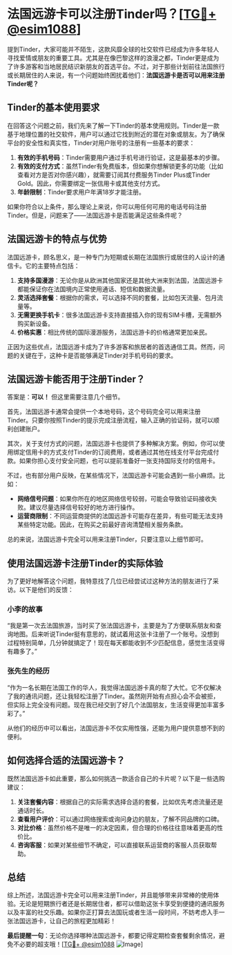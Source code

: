 # 法国远游卡可以注册Tinder吗？[[TG💪+ @esim1088](https://t.me/s/esim1088)]

提到Tinder，大家可能并不陌生，这款风靡全球的社交软件已经成为许多年轻人寻找爱情或朋友的重要工具。尤其是在像巴黎这样的浪漫之都，Tinder更是成为了许多游客和当地居民结识新朋友的首选平台。不过，对于那些计划前往法国旅行或长期居住的人来说，有一个问题始终困扰着他们：**法国远游卡是否可以用来注册Tinder呢？**

## Tinder的基本使用要求

在回答这个问题之前，我们先来了解一下Tinder的基本使用规则。Tinder是一款基于地理位置的社交软件，用户可以通过它找到附近的潜在对象或朋友。为了确保平台的安全性和真实性，Tinder对用户账号的注册有一些基本的要求：

1. **有效的手机号码**：Tinder需要用户通过手机号进行验证，这是最基本的步骤。
2. **有效的支付方式**：虽然Tinder有免费版本，但如果你想解锁更多的功能（比如查看对方是否对你感兴趣），就需要订阅其付费服务Tinder Plus或Tinder Gold。因此，你需要绑定一张信用卡或其他支付方式。
3. **年龄限制**：Tinder要求用户年满18岁才能注册。

如果你符合以上条件，那么理论上来说，你可以用任何可用的电话号码注册Tinder。但是，问题来了——法国远游卡是否能满足这些条件呢？

## 法国远游卡的特点与优势

法国远游卡，顾名思义，是一种专门为短期或长期在法国旅行或居住的人设计的通信卡。它的主要特点包括：

1. **支持多国漫游**：无论你是从欧洲其他国家还是其他大洲来到法国，法国远游卡都能保证你在法国境内正常使用通话、短信和数据流量。
2. **灵活选择套餐**：根据你的需求，可以选择不同的套餐，比如包天流量、包月流量等。
3. **无需更换手机卡**：很多法国远游卡支持直接插入你的现有SIM卡槽，无需额外购买新设备。
4. **价格实惠**：相比传统的国际漫游服务，法国远游卡的价格通常更加亲民。

正因为这些优点，法国远游卡成为了许多游客和旅居者的首选通信工具。然而，问题的关键在于，这种卡是否能够满足Tinder对手机号码的要求。

## 法国远游卡能否用于注册Tinder？

答案是：**可以！** 但这里需要注意几个细节。

首先，法国远游卡通常会提供一个本地号码，这个号码完全可以用来注册Tinder。只要你按照Tinder的提示完成注册流程，输入正确的验证码，就可以顺利创建账户。

其次，关于支付方式的问题，法国远游卡也提供了多种解决方案。例如，你可以使用绑定信用卡的方式支付Tinder的订阅费用，或者通过其他在线支付平台完成付款。如果你担心支付安全问题，也可以提前准备好一张支持国际支付的信用卡。

不过，也有部分用户反映，在某些情况下，法国远游卡可能会遇到一些小麻烦。比如：

- **网络信号问题**：如果你所在的地区网络信号较弱，可能会导致验证码接收失败。建议尽量选择信号较好的地方进行操作。
- **运营商限制**：不同运营商提供的法国远游卡可能存在差异，有些可能无法支持某些特定功能。因此，在购买之前最好咨询清楚相关服务条款。

总的来说，法国远游卡完全可以用来注册Tinder，只要注意以上细节即可。

## 使用法国远游卡注册Tinder的实际体验

为了更好地解答这个问题，我特意找了几位已经尝试过这种方法的朋友进行了采访。以下是他们的反馈：

### 小李的故事

“我是第一次去法国旅游，当时买了张法国远游卡，主要是为了方便联系朋友和查询地图。后来听说Tinder挺有意思的，就试着用这张卡注册了一个账号。没想到过程特别简单，几分钟就搞定了！现在每天都能收到不少匹配信息，感觉生活变得有趣多了。”

### 张先生的经历

“作为一名长期在法国工作的华人，我觉得法国远游卡真的帮了大忙。它不仅解决了我的通讯问题，还让我轻松注册了Tinder。虽然刚开始有点担心会不会被拒，但实际上完全没有问题。现在我已经交到了好几个法国朋友，生活变得更加丰富多彩了。”

从他们的经历中可以看出，法国远游卡不仅实用性强，还能为用户提供意想不到的便利。

## 如何选择合适的法国远游卡？

既然法国远游卡如此重要，那么如何挑选一款适合自己的卡片呢？以下是一些选购建议：

1. **关注套餐内容**：根据自己的实际需求选择合适的套餐，比如优先考虑流量还是通话时长。
2. **查看用户评价**：可以通过网络搜索或询问身边的朋友，了解不同品牌的口碑。
3. **对比价格**：虽然价格不是唯一的决定因素，但合理的价格往往意味着更高的性价比。
4. **咨询客服**：如果对某些细节不确定，可以直接联系运营商的客服人员获取帮助。

## 总结

综上所述，法国远游卡完全可以用来注册Tinder，并且能够带来非常棒的使用体验。无论是短期旅行者还是长期居住者，都可以借助这张卡享受到便捷的通讯服务以及丰富的社交乐趣。如果你正打算去法国玩或者生活一段时间，不妨考虑入手一张法国远游卡，让自己的旅程更加精彩！

**最后提醒一句**：无论你选择哪种法国远游卡，都要记得定期检查套餐剩余情况，避免不必要的超支哦！[[TG💪+ @esim1088](https://t.me/s/esim1088) ![Image](https://i.postimg.cc/4NQfJmqS/Snipaste-2025-05-13-00-14-12.png)]